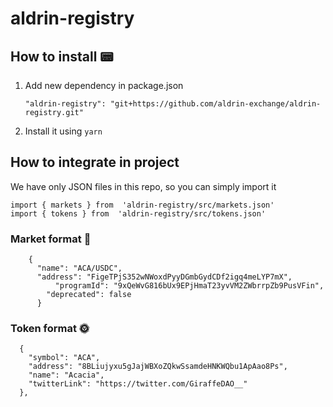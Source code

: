 # aldrin-registry

## How to install 📟 
1. Add new dependency in package.json 

    `"aldrin-registry": "git+https://github.com/aldrin-exchange/aldrin-registry.git"`

3. Install it using `yarn`

## How to integrate in project

We have only JSON files in this repo, so you can simply import it

    import { markets } from  'aldrin-registry/src/markets.json'
    import { tokens } from  'aldrin-registry/src/tokens.json'

### Market format 🛒
        {
          "name": "ACA/USDC",
          "address": "FigeTPjS352wNWoxdPyyDGmbGydCDf2igq4meLYP7mX",
		      "programId": "9xQeWvG816bUx9EPjHmaT23yvVM2ZWbrrpZb9PusVFin",
	        "deprecated": false
	      }
### Token format 🌞
      {
	    "symbol": "ACA",
	    "address": "8BLiujyxu5gJajWBXoZQkwSsamdeHNKWQbu1ApAao8Ps",
	    "name": "Acacia",
	    "twitterLink": "https://twitter.com/GiraffeDAO__"
      },
